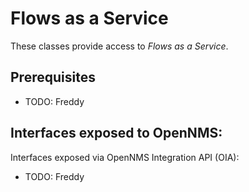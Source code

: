 # Flows as a Service

These classes provide access to _Flows as a Service_.

## Prerequisites
* TODO: Freddy

## Interfaces exposed to OpenNMS:
Interfaces exposed via OpenNMS Integration API (OIA):
* TODO: Freddy